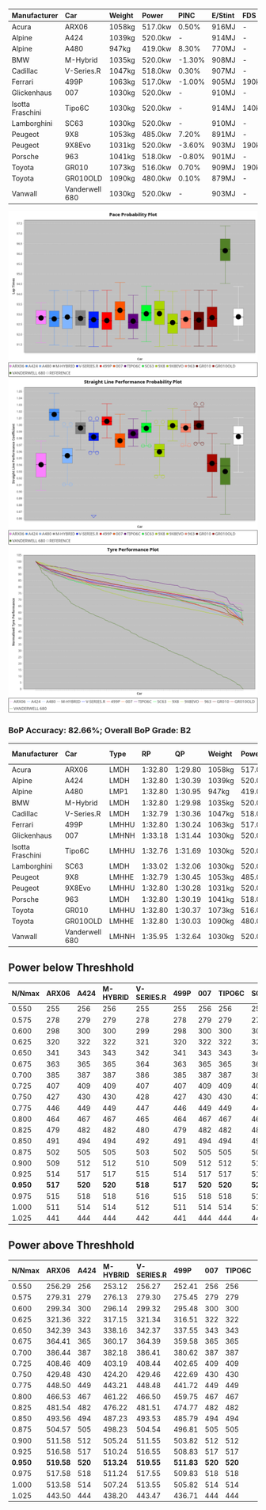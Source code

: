 | Manufacturer     | Car            | Weight | Power   | PINC    | E/Stint | FDS     |
|:-|:-|:-|:-|:-|:-|:-|
| Acura            | ARX06          | 1058kg | 517.0kw | 0.50%   | 916MJ   |    -    |
| Alpine           | A424           | 1039kg | 520.0kw |    -    | 914MJ   |    -    |
| Alpine           | A480           | 947kg  | 419.0kw | 8.30%   | 770MJ   |    -    |
| BMW              | M-Hybrid       | 1035kg | 520.0kw | -1.30%  | 908MJ   |    -    |
| Cadillac         | V-Series.R     | 1047kg | 518.0kw | 0.30%   | 907MJ   |    -    |
| Ferrari          | 499P           | 1063kg | 517.0kw | -1.00%  | 905MJ   | 190kph  |
| Glickenhaus      | 007            | 1030kg | 520.0kw |    -    | 910MJ   |    -    |
| Isotta Fraschini | Tipo6C         | 1030kg | 520.0kw |    -    | 914MJ   | 140kph  |
| Lamborghini      | SC63           | 1030kg | 520.0kw |    -    | 910MJ   |    -    |
| Peugeot          | 9X8            | 1053kg | 485.0kw | 7.20%   | 891MJ   |    -    |
| Peugeot          | 9X8Evo         | 1031kg | 520.0kw | -3.60%  | 903MJ   | 190kph  |
| Porsche          | 963            | 1041kg | 518.0kw | -0.80%  | 901MJ   |    -    |
| Toyota           | GR010          | 1073kg | 516.0kw | 0.70%   | 909MJ   | 190kph  |
| Toyota           | GR010OLD       | 1090kg | 480.0kw | 0.10%   | 879MJ   |    -    |
| Vanwall          | Vanderwell 680 | 1030kg | 520.0kw |    -    | 903MJ   |    -    |

![PACECHART](./IMG/AUTO.png)
![STRAIGHTLINEPERFORMANCECHART](./IMG/AUTO_sp.png)
![TYREPERFORMANCECHART](./IMG/AUTO_tw.png)

### BoP Accuracy: 82.66%; Overall BoP Grade: B2
| Manufacturer     | Car            | Type  | RP      | QP      | Weight | Power¹  | Threshhold | PINC    | Power²   | E/Stint | AVG Vmax  | FDS     | RDLC | L/Stint | BOP-Grade | Model Accuracy | Model Points | Match%  | SimDiff |
|:-|:-|:-|:-|:-|:-|:-|:-|:-|:-|:-|:-|:-|:-|:-|:-|:-|:-|:-|:-|
| Acura            | ARX06          | LMDH  | 1:32.80 | 1:29.80 | 1058kg | 517.0kw | 210.0kph   | 0.50%   | 519.60kw |  916MJ  | 298.11kph |    -    | 1.01 | 39      | +D1       | 100.00%        | 995          | 68.73%  | #       |
| Alpine           | A424           | LMDH  | 1:32.80 | 1:30.39 | 1039kg | 520.0kw | 0.0kph     |    -    | 520.00kw |  914MJ  | 310.96kph |    -    | 1.02 | 39      | -A2       | 86.43%         | 618          | 93.69%  | #       |
| Alpine           | A480           | LMP1  | 1:32.80 | 1:30.95 |  947kg | 419.0kw | 210.0kph   | 8.30%   | 453.80kw |  770MJ  | 299.62kph |    -    | 0.98 | 37      | ~A1       | 68.63%         | 967          | 100.00% | ±0.20s  |
| BMW              | M-Hybrid       | LMDH  | 1:32.80 | 1:29.98 | 1035kg | 520.0kw | 210.0kph   | -1.30%  | 513.20kw |  908MJ  | 307.45kph |    -    | 1.02 | 39      | -B1       | 93.77%         | 1672         | 88.76%  | #       |
| Cadillac         | V-Series.R     | LMDH  | 1:32.79 | 1:30.36 | 1047kg | 518.0kw | 210.0kph   | 0.30%   | 519.60kw |  907MJ  | 304.05kph |    -    | 1.02 | 39      | ~A1       | 83.12%         | 1921         | 95.18%  | ±1.61s  |
| Ferrari          | 499P           | LMHHU | 1:32.80 | 1:30.24 | 1063kg | 517.0kw | 210.0kph   | -1.00%  | 511.80kw |  905MJ  | 307.10kph | 190kph  | 1.02 | 39      | ~A1       | 69.49%         | 1950         | 100.00% | ±1.56s  |
| Glickenhaus      | 007            | LMHNH | 1:33.18 | 1:31.44 | 1030kg | 520.0kw | 0.0kph     |    -    | 520.00kw |  910MJ  | 305.34kph |    -    | 0.97 | 39      | ~A1       | 89.50%         | 1518         | 100.00% | ±2.56s  |
| Isotta Fraschini | Tipo6C         | LMHHU | 1:32.76 | 1:31.69 | 1030kg | 520.0kw | 0.0kph     |    -    | 520.00kw |  914MJ  | 307.01kph | 140kph  | 1.07 | 39      | +C2       | 73.56%         | 64           | 73.10%  | #       |
| Lamborghini      | SC63           | LMDH  | 1:33.02 | 1:32.06 | 1030kg | 520.0kw | 0.0kph     |    -    | 520.00kw |  910MJ  | 308.06kph |    -    | 1.05 | 39      | +A2       | 95.82%         | 459          | 93.88%  | #       |
| Peugeot          | 9X8            | LMHHE | 1:32.79 | 1:30.45 | 1053kg | 485.0kw | 210.0kph   | 7.20%   | 519.90kw |  891MJ  | 300.01kph |    -    | 1.01 | 39      | -A2       | 88.75%         | 2383         | 92.29%  | ±0.91s  |
| Peugeot          | 9X8Evo         | LMHHU | 1:32.80 | 1:30.28 | 1031kg | 520.0kw | 210.0kph   | -3.60%  | 501.30kw |  903MJ  | 307.30kph | 190kph  | 1.03 | 39      | ~A1       | 66.97%         | 221          | 100.00% | #       |
| Porsche          | 963            | LMDH  | 1:32.80 | 1:30.19 | 1041kg | 518.0kw | 210.0kph   | -0.80%  | 513.90kw |  901MJ  | 306.77kph |    -    | 1.02 | 39      | ~A1       | 81.02%         | 5243         | 97.13%  | ±1.82s  |
| Toyota           | GR010          | LMHHU | 1:32.80 | 1:30.37 | 1073kg | 516.0kw | 210.0kph   | 0.70%   | 519.60kw |  909MJ  | 305.98kph | 190kph  | 1.01 | 39      | ~A1       | 73.70%         | 2701         | 100.00% | ±1.13s  |
| Toyota           | GR010OLD       | LMHHE | 1:32.80 | 1:30.03 | 1090kg | 480.0kw | 210.0kph   | 0.10%   | 480.50kw |  879MJ  | 292.66kph |    -    | 1.00 | 39      | -B1       | 99.03%         | 1536         | 88.05%  | ±0.67s  |
| Vanwall          | Vanderwell 680 | LMHNH | 1:35.95 | 1:32.64 | 1030kg | 520.0kw | 0.0kph     |    -    | 520.00kw |  903MJ  | 298.05kph |    -    | 1.02 | 39      | +Ω2       | 97.01%         | 649          | -50.87% | ±0.56s  |

## Power below Threshhold
| N/Nmax    | ARX06   | A424    | M-HYBRID | V-SERIES.R | 499P    | 007     | TIPO6C  | SC63    | 9X8     | 9X8EVO  | 963     | GR010   | GR010OLD | VANDERWELL 680 | ​     | RPM      | A480       |
|:-|:-|:-|:-|:-|:-|:-|:-|:-|:-|:-|:-|:-|:-|:-|:-|:-|:-|
|  0.550    |  255    |  256    |  256     |  255       |  255    |  256    |  256    |  256    |  239    |  256    |  255    |  254    |  236     |  256           |  ​    |   --     |  0.00      |
|  0.575    |  278    |  279    |  279     |  278       |  278    |  279    |  279    |  279    |  261    |  279    |  278    |  277    |  258     |  279           |  ​    |   --     |  0.00      |
|  0.600    |  298    |  300    |  300     |  299       |  298    |  300    |  300    |  300    |  280    |  300    |  299    |  298    |  277     |  300           |  ​    |   --     |  0.00      |
|  0.625    |  320    |  322    |  322     |  321       |  320    |  322    |  322    |  322    |  300    |  322    |  321    |  319    |  297     |  322           |  ​    |   --     |  0.00      |
|  0.650    |  341    |  343    |  343     |  342       |  341    |  343    |  343    |  343    |  320    |  343    |  342    |  340    |  317     |  343           |  ​    |   --     |  0.00      |
|  0.675    |  363    |  365    |  365     |  364       |  363    |  365    |  365    |  365    |  341    |  365    |  364    |  362    |  337     |  365           |  ​    |   --     |  0.00      |
|  0.700    |  385    |  387    |  387     |  386       |  385    |  387    |  387    |  387    |  362    |  387    |  386    |  384    |  358     |  387           |  ​    |   --     |  0.00      |
|  0.725    |  407    |  409    |  409     |  407       |  407    |  409    |  409    |  409    |  382    |  409    |  407    |  406    |  378     |  409           |  ​    |   --     |  0.00      |
|  0.750    |  427    |  430    |  430     |  428       |  427    |  430    |  430    |  430    |  401    |  430    |  428    |  427    |  397     |  430           |  ​    |   --     |  0.00      |
|  0.775    |  446    |  449    |  449     |  447       |  446    |  449    |  449    |  449    |  419    |  449    |  447    |  446    |  415     |  449           |  ​    |  5000    |  256.04    |
|  0.800    |  464    |  467    |  467     |  465       |  464    |  467    |  467    |  467    |  436    |  467    |  465    |  463    |  431     |  467           |  ​    |  5500    |  302.04    |
|  0.825    |  479    |  482    |  482     |  480       |  479    |  482    |  482    |  482    |  450    |  482    |  480    |  478    |  445     |  482           |  ​    |  6000    |  338.05    |
|  0.850    |  491    |  494    |  494     |  492       |  491    |  494    |  494    |  494    |  461    |  494    |  492    |  490    |  456     |  494           |  ​    |  6500    |  382.05    |
|  0.875    |  502    |  505    |  505     |  503       |  502    |  505    |  505    |  505    |  471    |  505    |  503    |  501    |  466     |  505           |  ​    |  7000    |  426.06    |
|  0.900    |  509    |  512    |  512     |  510       |  509    |  512    |  512    |  512    |  477    |  512    |  510    |  508    |  472     |  512           |  ​    |  7500    |  437.06    |
|  0.925    |  514    |  517    |  517     |  515       |  514    |  517    |  517    |  517    |  482    |  517    |  515    |  513    |  477     |  517           |  ​    |  8000    |  433.06    |
| **0.950** | **517** | **520** | **520**  | **518**    | **517** | **520** | **520** | **520** | **485** | **520** | **518** | **516** | **480**  | **520**        | **​** | **8500** | **436.06** |
|  0.975    |  515    |  518    |  518     |  516       |  515    |  518    |  518    |  518    |  483    |  518    |  516    |  514    |  478     |  518           |  ​    |  9000    |  218.03    |
|  1.000    |  511    |  514    |  514     |  512       |  511    |  514    |  514    |  514    |  480    |  514    |  512    |  510    |  475     |  514           |  ​    |   --     |  0.00      |
|  1.025    |  441    |  444    |  444     |  442       |  441    |  444    |  444    |  444    |  414    |  444    |  442    |  441    |  410     |  444           |  ​    |   --     |  0.00      |

## Power above Threshhold
| N/Nmax    | ARX06      | A424    | M-HYBRID   | V-SERIES.R | 499P       | 007     | TIPO6C  | SC63    | 9X8        | 9X8EVO     | 963        | GR010      | GR010OLD   | VANDERWELL 680 | ​     | RPM      | A480       |
|:-|:-|:-|:-|:-|:-|:-|:-|:-|:-|:-|:-|:-|:-|:-|:-|:-|:-|
|  0.550    |  256.29    |  256    |  253.12    |  256.27    |  252.41    |  256    |  256    |  256    |  256.45    |  247.14    |  253.42    |  256.30    |  236.24    |  256           |  ​    |   --     |  0.00      |
|  0.575    |  279.31    |  279    |  276.13    |  279.30    |  275.45    |  279    |  279    |  279    |  279.49    |  270.15    |  276.46    |  279.33    |  258.26    |  279           |  ​    |   --     |  0.00      |
|  0.600    |  299.34    |  300    |  296.14    |  299.32    |  295.48    |  300    |  300    |  300    |  299.53    |  290.16    |  296.49    |  299.35    |  277.28    |  300           |  ​    |   --     |  0.00      |
|  0.625    |  321.36    |  322    |  317.15    |  321.34    |  316.51    |  322    |  322    |  322    |  321.57    |  310.17    |  317.53    |  321.38    |  297.30    |  322           |  ​    |   --     |  0.00      |
|  0.650    |  342.39    |  343    |  338.16    |  342.37    |  337.55    |  343    |  343    |  343    |  342.61    |  331.18    |  338.56    |  342.40    |  317.32    |  343           |  ​    |   --     |  0.00      |
|  0.675    |  364.41    |  365    |  360.17    |  364.39    |  359.58    |  365    |  365    |  365    |  364.65    |  352.20    |  360.60    |  364.43    |  337.34    |  365           |  ​    |   --     |  0.00      |
|  0.700    |  386.44    |  387    |  382.18    |  386.41    |  380.62    |  387    |  387    |  387    |  386.68    |  373.21    |  382.64    |  386.46    |  358.36    |  387           |  ​    |   --     |  0.00      |
|  0.725    |  408.46    |  409    |  403.19    |  408.44    |  402.65    |  409    |  409    |  409    |  408.72    |  394.22    |  403.67    |  408.48    |  378.38    |  409           |  ​    |   --     |  0.00      |
|  0.750    |  429.48    |  430    |  424.20    |  429.46    |  422.69    |  430    |  430    |  430    |  429.76    |  414.23    |  424.71    |  429.51    |  397.40    |  430           |  ​    |   --     |  0.00      |
|  0.775    |  448.50    |  449    |  443.21    |  448.48    |  441.72    |  449    |  449    |  449    |  448.79    |  433.24    |  443.74    |  448.53    |  415.41    |  449           |  ​    |  5000    |  256.04    |
|  0.800    |  466.53    |  467    |  461.22    |  466.50    |  459.75    |  467    |  467    |  467    |  466.83    |  450.25    |  461.77    |  466.55    |  431.43    |  467           |  ​    |  5500    |  302.04    |
|  0.825    |  481.54    |  482    |  476.22    |  481.51    |  474.77    |  482    |  482    |  482    |  481.85    |  465.26    |  476.79    |  481.57    |  445.44    |  482           |  ​    |  6000    |  338.05    |
|  0.850    |  493.56    |  494    |  487.23    |  493.53    |  485.79    |  494    |  494    |  494    |  493.87    |  476.27    |  487.81    |  493.58    |  456.46    |  494           |  ​    |  6500    |  382.05    |
|  0.875    |  504.57    |  505    |  498.23    |  504.54    |  496.81    |  505    |  505    |  505    |  504.89    |  486.27    |  498.83    |  504.59    |  466.47    |  505           |  ​    |  7000    |  426.06    |
|  0.900    |  511.58    |  512    |  505.24    |  511.55    |  503.82    |  512    |  512    |  512    |  511.91    |  493.28    |  505.84    |  511.60    |  472.47    |  512           |  ​    |  7500    |  437.06    |
|  0.925    |  516.58    |  517    |  510.24    |  516.55    |  508.83    |  517    |  517    |  517    |  516.91    |  498.28    |  510.85    |  516.61    |  477.48    |  517           |  ​    |  8000    |  433.06    |
| **0.950** | **519.58** | **520** | **513.24** | **519.55** | **511.83** | **520** | **520** | **520** | **519.92** | **501.28** | **513.86** | **519.61** | **480.48** | **520**        | **​** | **8500** | **436.06** |
|  0.975    |  517.58    |  518    |  511.24    |  517.55    |  509.83    |  518    |  518    |  518    |  517.92    |  499.28    |  511.85    |  517.61    |  478.48    |  518           |  ​    |  9000    |  218.03    |
|  1.000    |  513.58    |  514    |  507.24    |  513.55    |  505.82    |  514    |  514    |  514    |  513.91    |  496.28    |  507.85    |  513.60    |  475.47    |  514           |  ​    |   --     |  0.00      |
|  1.025    |  443.50    |  444    |  438.20    |  443.47    |  436.71    |  444    |  444    |  444    |  443.79    |  428.24    |  438.73    |  443.52    |  410.41    |  444           |  ​    |   --     |  0.00      |
